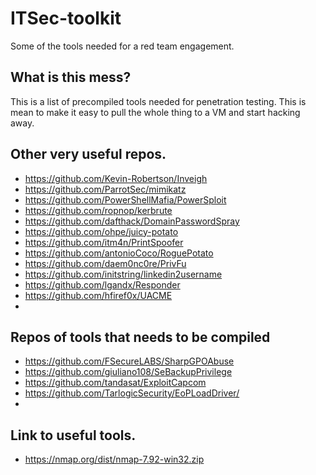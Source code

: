 # ITSec-toolkit
Some of the tools needed for a red team engagement.

## What is this mess?
This is a list of precompiled tools needed for penetration testing. This is mean to make it easy to pull the whole thing to a VM and start hacking away.

## Other very useful repos.
- https://github.com/Kevin-Robertson/Inveigh
- https://github.com/ParrotSec/mimikatz
- https://github.com/PowerShellMafia/PowerSploit
- https://github.com/ropnop/kerbrute
- https://github.com/dafthack/DomainPasswordSpray
- https://github.com/ohpe/juicy-potato
- https://github.com/itm4n/PrintSpoofer
- https://github.com/antonioCoco/RoguePotato
- https://github.com/daem0nc0re/PrivFu
- https://github.com/initstring/linkedin2username
- https://github.com/lgandx/Responder
- https://github.com/hfiref0x/UACME
- 

## Repos of tools that needs to be compiled
- https://github.com/FSecureLABS/SharpGPOAbuse
- https://github.com/giuliano108/SeBackupPrivilege
- https://github.com/tandasat/ExploitCapcom
- https://github.com/TarlogicSecurity/EoPLoadDriver/
- 

## Link to useful tools.
- https://nmap.org/dist/nmap-7.92-win32.zip
